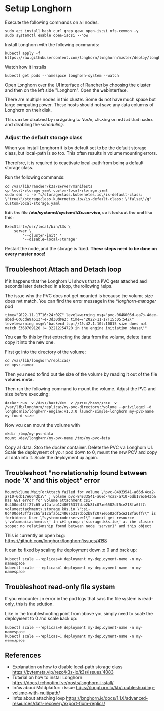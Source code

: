 # Setup Longhorn
Execute the following commands on all nodes.
```
sudo apt install bash curl grep gawk open-iscsi nfs-common -y
sudo systemctl enable open-iscsi --now
```

Install Longhorn with the following commands:

```
kubectl apply -f https://raw.githubusercontent.com/longhorn/longhorn/master/deploy/longhorn.yaml
```

Watch how it installs
```
kubectl get pods --namespace longhorn-system --watch
```

Open Longhorn over the UI interface of Rancher by choosing the cluster and then on the left side "Longhorn". Open the webinterface.

There are multiple nodes in this cluster. Some do not have much space but large computing power. These hosts should not save any data columns of Longhorn on their disk.

This can be disabled by navigating to *Node*, clicking on edit at that nodes and disabling the *scheduling*.

### Adjust the default storage class

When you install Longhorn it is by default set to be the default storage class, but local-path is so too. This often results in volume mounting errors.

Therefore, it is required to deactivate local-path from being a default storage class. 

Run the following commands:
```
cd /var/lib/rancher/k3s/server/manifests
cp local-storage.yaml custom-local-storage.yaml
sudo sed -i -e "s/storageclass.kubernetes.io\/is-default-class: \"true\"/storageclass.kubernetes.io\/is-default-class: \"false\"/g" custom-local-storage.yaml
```

Edit the file **/etc/systemd/system/k3s.service**, so it looks at the end like this:
```
ExecStart=/usr/local/bin/k3s \
    server \
        '--cluster-init' \
        '--disable=local-storage'
```

Restart the node, and the storage is fixed.
**These steps need to be done on every master node!**

## Troubleshoot Attach and Detach loop
If it happens that the Longhorn UI shows that a PVC gets attached and seconds later detached in a loop, the following helps.

The issue why the PVC does not get mounted is because the volume size does not match. You can find the error message in the **longhorn-manager* pod
```
time="2022-11-17T16:24:02Z" level=warning msg="pvc-0646006d-ea7b-4dee-abed-6d6cde9a5137-e-3d30d9e2: time=\"2022-11-17T15:05:54Z\" level=warning msg=\"backend tcp://10.42.1.101:10015 size does not match 5368709120 != 32212254720 in the engine initiation phase\""
```

You can fix this by first extracting the data from the volume, delete it and copy it into the new one.

First go into the directory of the volume:

```
cd /var/lib/longhorn/replicas/
cd <pvc-name>
```

Then you need to find out the size of the volume by reading it out of the file **volume.meta**.

Then run the following command to mount the volume. Adjust the PVC and size before executing:
```
docker run -v /dev:/host/dev -v /proc:/host/proc -v /var/lib/longhorn/replicas/my-pvc-directory:/volume --privileged -d longhornio/longhorn-engine:v1.3.0 launch-simple-longhorn my-pvc-name my-found-size
```

Now you can mount the vollume with
```
mkdir /tmp/my-pvc-data
mount /dev/longhorn/my-pvc-name /tmp/my-pvc-data
```

Copy all data.
Stop the docker container.
Delete the PVC via Longhorn UI.
Scale the deployment of your pod down to 0, mount the new PCV and copy all data into it.
Scale the deployment up again.


## Troubleshoot "no relationship found between node 'X' and this object" error

```
MountVolume.WaitForAttach failed for volume \"pvc-84933541-a66d-4ca2-a710-6db17e6643ba\" : volume pvc-84933541-a66d-4ca2-a710-6db17e6643ba has GET error for volume attachment csi-0c400de43ff27c65fa12afab1248675317dbb2b8fc07ae6582df5ce218fa6ff7: volumeattachments.storage.k8s.io \"csi-0c400de43ff27c65fa12afab1248675317dbb2b8fc07ae6582df5ce218fa6ff7\" is forbidden: User \"system:node:server1\" cannot get resource \"volumeattachments\" in API group \"storage.k8s.io\" at the cluster scope: no relationship found between node 'server1' and this object
```

This is currently an open bug: https://github.com/longhorn/longhorn/issues/4188

It can be fixed by scaling the deployment down to 0 and back up:

```
kubectl scale --replicas=0 deployment my-deployment-name -n my-namespace
kubectl scale --replicas=1 deployment my-deployment-name -n my-namespace
```

## Troubleshoot read-only file system
If you encounter an error in the pod logs that says the file system is read-only, this is the solution.

Like in the troubleshooting point from above you simply need to scale the deployment to 0 and scale back up:
```
kubectl scale --replicas=0 deployment my-deployment-name -n my-namespace
kubectl scale --replicas=1 deployment my-deployment-name -n my-namespace
```


## References
* Explanation on how to disable local-path storage class https://bytemeta.vip/repo/k3s-io/k3s/issues/4083
* Tutorial on how to install Longhorn https://docs.technotim.live/posts/longhorn-install/
* Infos about Multiplatform issue https://longhorn.io/kb/troubleshooting-volume-with-multipath/
* Infos about attaching loop https://longhorn.io/docs/1.1.0/advanced-resources/data-recovery/export-from-replica/
